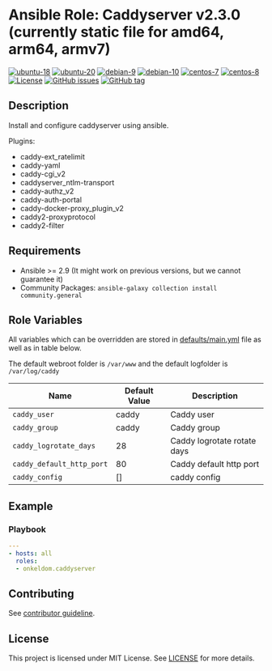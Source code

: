 # Ansible Role: Caddyserver v2.3.0 (currently static file for amd64, arm64, armv7)

[![ubuntu-18](https://img.shields.io/badge/ubuntu-18.x-orange?style=flat&logo=ubuntu)](https://ubuntu.com/)
[![ubuntu-20](https://img.shields.io/badge/ubuntu-20.x-orange?style=flat&logo=ubuntu)](https://ubuntu.com/)
[![debian-9](https://img.shields.io/badge/debian-9.x-orange?style=flat&logo=debian)](https://www.debian.org/)
[![debian-10](https://img.shields.io/badge/debian-10.x-orange?style=flat&logo=debian)](https://www.debian.org/)
[![centos-7](https://img.shields.io/badge/centos-7.x-orange?style=flat&logo=centos)](https://www.centos.org/)
[![centos-8](https://img.shields.io/badge/centos-8.x-orange?style=flat&logo=centos)](https://www.centos.org/)
[![License](https://img.shields.io/badge/license-MIT%20License-brightgreen.svg?style=flat)](https://opensource.org/licenses/MIT)
[![GitHub issues](https://img.shields.io/github/issues/OnkelDom/ansible-role-caddyserver?style=flat)](https://github.com/OnkelDom/ansible-role-caddyserver/issues)
[![GitHub tag](https://img.shields.io/github/tag/OnkelDom/ansible-role-caddyserver.svg?style=flat)](https://github.com/OnkelDom/ansible-role-caddyserver/tags)

## Description

Install and configure caddyserver using ansible.

Plugins:
 * caddy-ext_ratelimit
 * caddy-yaml
 * caddy-cgi_v2
 * caddyserver_ntlm-transport
 * caddy-authz_v2
 * caddy-auth-portal
 * caddy-docker-proxy_plugin_v2
 * caddy2-proxyprotocol
 * caddy2-filter

## Requirements

- Ansible >= 2.9 (It might work on previous versions, but we cannot guarantee it)
- Community Packages: `ansible-galaxy collection install community.general`

## Role Variables

All variables which can be overridden are stored in [defaults/main.yml](defaults/main.yml) file as well as in table below.

The default webroot folder is `/var/www` and the default logfolder is `/var/log/caddy`

| Name           | Default Value | Description                        |
| -------------- | ------------- | -----------------------------------|
| `caddy_user` | caddy | Caddy user |
| `caddy_group` | caddy | Caddy group |
| `caddy_logrotate_days` | 28 | Caddy logrotate rotate days |
| `caddy_default_http_port` | 80 | Caddy default http port |
| `caddy_config` | [] | caddy config |

## Example

### Playbook

```yaml
---
- hosts: all
  roles:
  - onkeldom.caddyserver
```

## Contributing

See [contributor guideline](CONTRIBUTING.md).

## License

This project is licensed under MIT License. See [LICENSE](/LICENSE) for more details.
